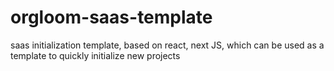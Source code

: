 # orgloom-saas-template
saas initialization template, based on react, next JS, which can be used as a template to quickly initialize new projects
